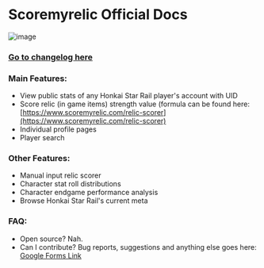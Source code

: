 # Scoremyrelic Official Docs
![image](https://github.com/gdonlol/scoremyrelic-docs/assets/66427508/d4cf693a-5eab-4946-8ba8-7ae9a6481a52)
### [Go to changelog here](/changelog.md)

### Main Features:
- View public stats of any Honkai Star Rail player's account with UID
- Score relic (in game items) strength value (formula can be found here: [https://www.scoremyrelic.com/relic-scorer](https://www.scoremyrelic.com/relic-scorer)
- Individual profile pages
- Player search

### Other Features:
- Manual input relic scorer
- Character stat roll distributions
- Character endgame performance analysis
- Browse Honkai Star Rail's current meta

### FAQ:
- Open source? Nah.
- Can I contribute? Bug reports, suggestions and anything else goes here: [Google Forms Link](https://docs.google.com/forms/d/e/1FAIpQLSesJ8TrD1JWK72VbCAmQYgI_w7-SkOdpBWe1o8VrPj44R6HUA/viewform?usp=sf_link)
